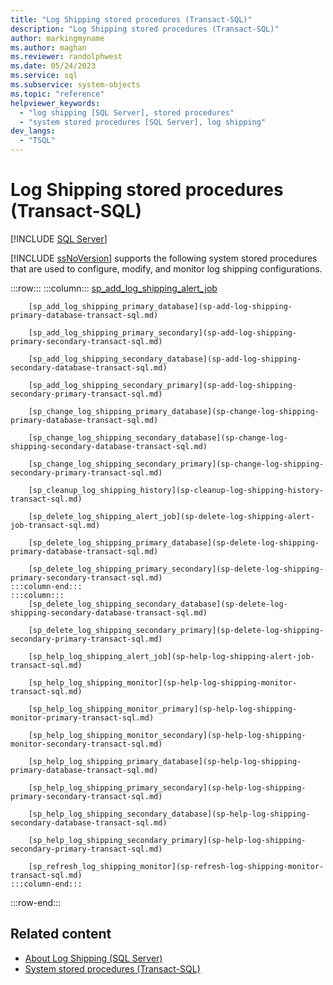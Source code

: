 ```yaml
---
title: "Log Shipping stored procedures (Transact-SQL)"
description: "Log Shipping stored procedures (Transact-SQL)"
author: markingmyname
ms.author: maghan
ms.reviewer: randolphwest
ms.date: 05/24/2023
ms.service: sql
ms.subservice: system-objects
ms.topic: "reference"
helpviewer_keywords:
  - "log shipping [SQL Server], stored procedures"
  - "system stored procedures [SQL Server], log shipping"
dev_langs:
  - "TSQL"
---
```

# Log Shipping stored procedures (Transact-SQL)

[!INCLUDE [SQL Server](../../includes/applies-to-version/sqlserver.md)]

[!INCLUDE [ssNoVersion](../../includes/ssnoversion-md.md)] supports the following system stored procedures that are used to configure, modify, and monitor log shipping configurations.

:::row:::
    :::column:::
        [sp_add_log_shipping_alert_job](sp-add-log-shipping-alert-job-transact-sql.md)

        [sp_add_log_shipping_primary_database](sp-add-log-shipping-primary-database-transact-sql.md)

        [sp_add_log_shipping_primary_secondary](sp-add-log-shipping-primary-secondary-transact-sql.md)

        [sp_add_log_shipping_secondary_database](sp-add-log-shipping-secondary-database-transact-sql.md)

        [sp_add_log_shipping_secondary_primary](sp-add-log-shipping-secondary-primary-transact-sql.md)

        [sp_change_log_shipping_primary_database](sp-change-log-shipping-primary-database-transact-sql.md)

        [sp_change_log_shipping_secondary_database](sp-change-log-shipping-secondary-database-transact-sql.md)

        [sp_change_log_shipping_secondary_primary](sp-change-log-shipping-secondary-primary-transact-sql.md)

        [sp_cleanup_log_shipping_history](sp-cleanup-log-shipping-history-transact-sql.md)

        [sp_delete_log_shipping_alert_job](sp-delete-log-shipping-alert-job-transact-sql.md)

        [sp_delete_log_shipping_primary_database](sp-delete-log-shipping-primary-database-transact-sql.md)

        [sp_delete_log_shipping_primary_secondary](sp-delete-log-shipping-primary-secondary-transact-sql.md)
    :::column-end:::
    :::column:::
        [sp_delete_log_shipping_secondary_database](sp-delete-log-shipping-secondary-database-transact-sql.md)

        [sp_delete_log_shipping_secondary_primary](sp-delete-log-shipping-secondary-primary-transact-sql.md)

        [sp_help_log_shipping_alert_job](sp-help-log-shipping-alert-job-transact-sql.md)

        [sp_help_log_shipping_monitor](sp-help-log-shipping-monitor-transact-sql.md)

        [sp_help_log_shipping_monitor_primary](sp-help-log-shipping-monitor-primary-transact-sql.md)

        [sp_help_log_shipping_monitor_secondary](sp-help-log-shipping-monitor-secondary-transact-sql.md)

        [sp_help_log_shipping_primary_database](sp-help-log-shipping-primary-database-transact-sql.md)

        [sp_help_log_shipping_primary_secondary](sp-help-log-shipping-primary-secondary-transact-sql.md)

        [sp_help_log_shipping_secondary_database](sp-help-log-shipping-secondary-database-transact-sql.md)

        [sp_help_log_shipping_secondary_primary](sp-help-log-shipping-secondary-primary-transact-sql.md)

        [sp_refresh_log_shipping_monitor](sp-refresh-log-shipping-monitor-transact-sql.md)
    :::column-end:::
:::row-end:::

## Related content

- [About Log Shipping (SQL Server)](../../database-engine/log-shipping/about-log-shipping-sql-server.md)
- [System stored procedures (Transact-SQL)](system-stored-procedures-transact-sql.md)

